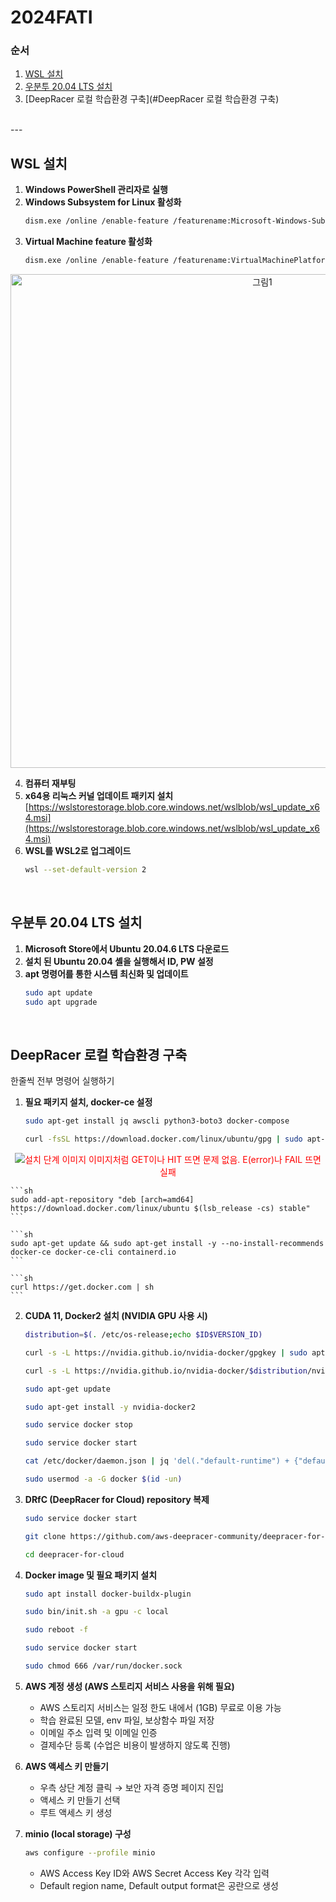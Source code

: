 # 2024FATI

### 순서
1. [WSL 설치](#wsl-설치)
2. [우분투 20.04 LTS 설치](#우분투-2004-lts-설치)
3. [DeepRacer 로컬 학습환경 구축](#DeepRacer 로컬 학습환경 구축)
<br>
---
<br>

## WSL 설치
1. **Windows PowerShell 관리자로 실행**
2. **Windows Subsystem for Linux 활성화**
    ```sh
    dism.exe /online /enable-feature /featurename:Microsoft-Windows-Subsystem-Linux /all /norestart
    ```
3. **Virtual Machine feature 활성화**
    ```sh
    dism.exe /online /enable-feature /featurename:VirtualMachinePlatform /all /norestart
    ```
<p align="center">
  <img width="790" alt="그림1" src="https://github.com/user-attachments/assets/001af36f-e848-4087-b074-5ba57c652315">
</p>

4. **컴퓨터 재부팅**
5. **x64용 리눅스 커널 업데이트 패키지 설치**  
    [https://wslstorestorage.blob.core.windows.net/wslblob/wsl_update_x64.msi](https://wslstorestorage.blob.core.windows.net/wslblob/wsl_update_x64.msi)  
6. **WSL를 WSL2로 업그레이드**  
    ```sh
    wsl --set-default-version 2
    ```
<br>

## 우분투 20.04 LTS 설치
1. **Microsoft Store에서 Ubuntu 20.04.6 LTS 다운로드**
2. **설치 된 Ubuntu 20.04 셸을 실행해서 ID, PW 설정**
3. **apt 명령어를 통한 시스템 최신화 및 업데이트**
    ```sh
    sudo apt update
    sudo apt upgrade
    ```
<br>

## DeepRacer 로컬 학습환경 구축
한줄씩 전부 명령어 실행하기
1. **필요 패키지 설치, docker-ce 설정**
    ```sh
    sudo apt-get install jq awscli python3-boto3 docker-compose
    ```

    ```sh
    curl -fsSL https://download.docker.com/linux/ubuntu/gpg | sudo apt-key add –
    ```
<p align="center" style="color:red;">
  <img src="https://github.com/user-attachments/assets/b02b3631-60e8-4d05-9e4a-6a73ea329fbc" alt="설치 단계 이미지">
    이미지처럼 GET이나 HIT 뜨면 문제 없음. E(error)나 FAIL 뜨면 실패
</p>

    ```sh
    sudo add-apt-repository "deb [arch=amd64] https://download.docker.com/linux/ubuntu $(lsb_release -cs) stable"
    ```

    ```sh
    sudo apt-get update && sudo apt-get install -y --no-install-recommends docker-ce docker-ce-cli containerd.io
    ```

    ```sh
    curl https://get.docker.com | sh
    ```

2. **CUDA 11, Docker2 설치 (NVIDIA GPU 사용 시)**
    ```sh
    distribution=$(. /etc/os-release;echo $ID$VERSION_ID)
    ```

    ```sh
    curl -s -L https://nvidia.github.io/nvidia-docker/gpgkey | sudo apt-key add –
    ```

    ```sh
    curl -s -L https://nvidia.github.io/nvidia-docker/$distribution/nvidia-docker.list | sudo tee /etc/apt/sources.list.d/nvidia-docker.list
    ```

    ```sh
    sudo apt-get update
    ```

    ```sh
    sudo apt-get install -y nvidia-docker2
    ```

    ```sh
    sudo service docker stop
    ```

    ```sh
    sudo service docker start
    ```

    ```sh
    cat /etc/docker/daemon.json | jq 'del(."default-runtime") + {"default-runtime": "nvidia"}' | sudo tee /etc/docker/daemon.json
    ```

    ```sh
    sudo usermod -a -G docker $(id -un)
    ```

3. **DRfC (DeepRacer for Cloud) repository 복제**
    ```sh
    sudo service docker start
    ```

    ```sh
    git clone https://github.com/aws-deepracer-community/deepracer-for-cloud
    ```

    ```sh
    cd deepracer-for-cloud
    ```

4. **Docker image 및 필요 패키지 설치**
    ```sh
    sudo apt install docker-buildx-plugin
    ```

    ```sh
    sudo bin/init.sh -a gpu -c local
    ```

    ```sh
    sudo reboot -f
    ```

    ```sh
    sudo service docker start
    ```

    ```sh
    sudo chmod 666 /var/run/docker.sock
    ```

5. **AWS 계정 생성 (AWS 스토리지 서비스 사용을 위해 필요)**
    - AWS 스토리지 서비스는 일정 한도 내에서 (1GB) 무료로 이용 가능
    - 학습 완료된 모델, env 파일, 보상함수 파일 저장
    - 이메일 주소 입력 및 이메일 인증
    - 결제수단 등록 (수업은 비용이 발생하지 않도록 진행)

6. **AWS 액세스 키 만들기**
    - 우측 상단 계정 클릭 → 보안 자격 증명 페이지 진입
    - 액세스 키 만들기 선택
    - 루트 액세스 키 생성

7. **minio (local storage) 구성**
    ```sh
    aws configure --profile minio
    ```

    - AWS Access Key ID와 AWS Secret Access Key 각각 입력
    - Default region name, Default output format은 공란으로 생성

